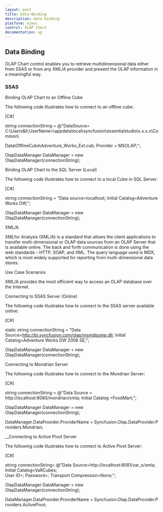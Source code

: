 ```yaml
---
layout: post
title: Data-Binding
description: data binding
platform: ejmvc
control: OLAP Chart
documentation: ug
---
```


## Data Binding

OLAP Chart control enables you to retrieve multidimensional data either from SSAS or from any XML/A provider and present the OLAP information in a meaningful way.

### SSAS

Binding OLAP Chart to an Offline Cube

The following code illustrates how to connect to an offline cube:


[C#]

string connectionString = @"DataSource= C:\Users\&lt;UserName&gt;\appdata\local\syncfusion\essentialstudio\x.x.x.x\Common\

Data\OfflineCube\Adventure_Works_Ext.cub; Provider = MSOLAP;";

OlapDataManager DataManager = new OlapDataManager(connectionString);

Binding OLAP Chart to the SQL Server (Local)

The following code illustrates how to connect to a local Cube in SQL Server:


[C#]

string connectionString = "Data source=localhost; Initial Catalog=Adventure Works DW;";

OlapDataManager DataManager = new OlapDataManager(connectionString);

XML/A

XMLfor Analysis (XML/A) is a standard that allows the client applications to transfer multi-dimensional or OLAP data sources from an OLAP Server that is available online. The back and forth communication is done using the web standards – HTTP, SOAP, and XML. The query language used is MDX, which is most widely supported for reporting from multi-dimensional data stores.

Use Case Scenarios

XML/A provides the most efficient way to access an OLAP database over the Internet.

Connecting to SSAS Server (Online)

The following code illustrates how to connect to the SSAS server available online:


[C#]

static string connectionString = "Data Source=http://bi.syncfusion.com/olap/msmdpump.dll; Initial Catalog=Adventure Works DW 2008 SE;";   

OlapDataManager DataManager = new OlapDataManager(connectionString);

Connecting to Mondrian Server

The following code illustrates how to connect to the Mondrian Server:



[C#]

string connectionString = @"Data Source = http://localhost:8080/mondrian/xmla; Initial Catalog =FoodMart;";

OlapDataManager DataManager = new OlapDataManager(connectionString);

DataManager.DataProvider.ProviderName = Syncfusion.Olap.DataProvider.Providers.Mondrian; 

__Connecting to Active Pivot Server

The following code illustrates how to connect to Active Pivot Server:


[C#]

string connectionString= @"Data Source=http://localhost:8081/var_s/xmla;  Initial Catalog=VaRCubes; User ID=; Password=; Transport Compression=None;";

OlapDataManager DataManager = new OlapDataManager(connectionString);

DataManager.DataProvider.ProviderName = Syncfusion.Olap.DataProvider.Providers.ActivePivot;



